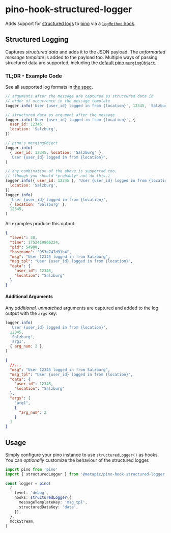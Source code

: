 # pino-hook-structured-logger

Adds support for [structured logs](#structured-logging) to [pino](https://github.com/pinojs/pino) via a [`logMethod` hook](https://getpino.io/#/docs/api?id=logmethod).

## Structured Logging

Captures _structured data_ and adds it to the JSON payload. The _unformatted message template_ is added to the payload too. Multiple ways of passing structured data are supported, including the [default pino `mergingObject`](https://getpino.io/#/docs/api?id=mergingobject-object).

### TL;DR - Example Code

See all supported log formats in [the spec](./test/index.spec.ts).

```js
// arguments after the message are captured as structured data in
// order of occurrence in the message template
logger.info('User {user_id} logged in from {location}', 12345, 'Salzburg')

// structured data as argument after the message
logger.info('User {user_id} logged in from {location}', {
  user_id: 12345,
  location: 'Salzburg',
})

// pino's mergingObject
logger.info(
  { user_id: 12345, location: 'Salzburg' },
  'User {user_id} logged in from {location}',
)

// any combination of the above is supported too.
// (though you should *probably* not do this.)
logger.info({ user_id: 12345 }, 'User {user_id} logged in from {location}', {
  location: 'Salzburg',
})
logger.info(
  'User {user_id} logged in from {location}',
  { location: 'Salzburg' },
  12345,
)
```

All examples produce this output:

```json
{
  "level": 30,
  "time": 1752419866224,
  "pid": 54900,
  "hostname": "953e747d91b4",
  "msg": "User 12345 logged in from Salzburg",
  "msg_tpl": "User {user_id} logged in from {location}",
  "data": {
    "user_id": 12345,
    "location": "Salzburg"
  }
}
```

#### Additional Arguments

Any _additional, unmatched_ arguments are captured and added to the log output with the `args` key:

```js
logger.info(
  'User {user_id} logged in from {location}',
  12345,
  'Salzburg',
  'arg1',
  { arg_num: 2 },
)
```

```json
{
  //...
  "msg": "User 12345 logged in from Salzburg",
  "msg_tpl": "User {user_id} logged in from {location}",
  "data": {
    "user_id": 12345,
    "location": "Salzburg"
  },
  "args": [
    "arg1",
    {
      "arg_num": 2
    }
  ]
}
```

## Usage

Simply configure your pino instance to use `structuredLogger()` as hooks. You can _optionally_ customize the behaviour of the structured logger.

```ts
import pino from 'pino'
import { structuredLogger } from '@metapic/pino-hook-structured-logger'

const logger = pino(
  {
    level: 'debug',
    hooks: structuredLogger({
      messageTemplateKey: 'msg_tpl',
      structuredDataKey: 'data',
    }),
  },
  mockStream,
)
```
